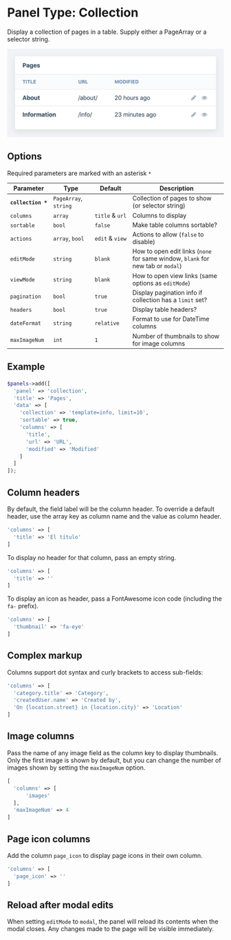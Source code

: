 # Panel Type: Collection

Display a collection of pages in a table. Supply either a PageArray or a selector string.

![Collection](../images/collection.png ':size=400')

## Options

Required parameters are marked with an asterisk `*`

|Parameter|Type|Default|Description|
|---|---|---|---|
|**`collection *`**|`PageArray`, `string`||Collection of pages to show (or selector string)|
|`columns`|`array`|`title` & `url`|Columns to display|
|`sortable`|`bool`|`false`|Make table columns sortable?|
|`actions`|`array`, `bool`|`edit` & `view`|Actions to allow (`false` to disable)|
|`editMode`|`string`|`blank`|How to open edit links (`none` for same window, `blank` for new tab or `modal`)|
|`viewMode`|`string`|`blank`|How to open view links (same options as `editMode`)|
|`pagination`|`bool`|`true`|Display pagination info if collection has a `limit` set?|
|`headers`|`bool`|`true`|Display table headers?|
|`dateFormat`|`string`|`relative`|Format to use for DateTime columns|
|`maxImageNum`|`int`|`1`|Number of thumbnails to show for image columns|

## Example

```php
$panels->add([
  'panel' => 'collection',
  'title' => 'Pages',
  'data' => [
    'collection' => 'template=info, limit=10',
    'sortable' => true,
    'columns' => [
      'title',
      'url' => 'URL',
      'modified' => 'Modified'
    ]
  ]
]);
```

## Column headers

By default, the field label will be the column header. To override a default header, use the array key as column name and the value as column header.

```php
'columns' => [
  'title' => 'El título'
]
```

To display no header for that column, pass an empty string.

```php
'columns' => [
  'title' => ''
]
```

To display an icon as header, pass a FontAwesome icon code (including the `fa-` prefix).

```php
'columns' => [
  'thumbnail' => 'fa-eye'
]
```

## Complex markup

Columns support dot syntax and curly brackets to access sub-fields:

```php
'columns' => [
  'category.title' => 'Category',
  'createdUser.name' => 'Created by',
  'On {location.street} in {location.city}' => 'Location'
]
```

## Image columns

Pass the name of any image field as the column key to display thumbnails. Only the first image is shown by default, but you can change the number of images shown by setting the `maxImageNum` option.

```php
[
  'columns' => [
      'images'
  ],
  'maxImageNum' => 4
]
```

## Page icon columns

Add the column `page_icon` to display page icons in their own column.

```php
'columns' => [
  'page_icon' => ''
]
```

## Reload after modal edits

When setting `editMode` to `modal`, the panel will reload its contents when the modal closes. Any changes made to the page will be visible immediately.
